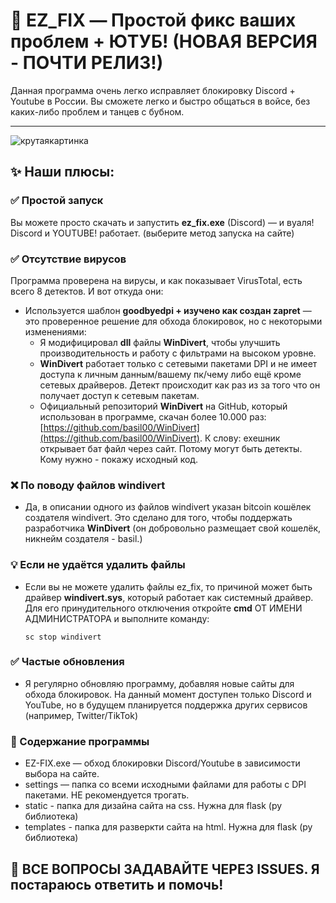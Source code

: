 # 📁 EZ_FIX — Простой фикс ваших проблем + ЮТУБ! (НОВАЯ ВЕРСИЯ - ПОЧТИ РЕЛИЗ!)

Данная программа очень легко исправляет блокировку Discord + Youtube в России. Вы сможете легко и быстро общаться в войсе, без каких-либо проблем и танцев с бубном.

---

![крутаякартинка](https://cdn.discordapp.com/attachments/1297577463894773811/1302602075594686534/hgfghdfghdfghdfh.PNG?ex=6728b637&is=672764b7&hm=06e6c14a78e34ffbc6c5818d2ee82dc67aa1a11290bda4aaadceb15089706041&)

## ✨ Наши плюсы:

### ✅ Простой запуск
Вы можете просто скачать и запустить **ez_fix.exe** (Discord) — и вуаля! Discord и YOUTUBE! работает. (выберите метод запуска на сайте)

### ✅ Отсутствие вирусов
Программа проверена на вирусы, и как показывает VirusTotal, есть всего 8 детектов. И вот откуда они:
- Используется шаблон **goodbyedpi + изучено как создан zapret** — это проверенное решение для обхода блокировок, но с некоторыми изменениями:
  - Я модифицировал **dll** файлы **WinDivert**, чтобы улучшить производительность и работу с фильтрами на высоком уровне.
  - **WinDivert** работает только с сетевыми пакетами DPI и не имеет доступа к личным данным/вашему пк/чему либо ещё кроме сетевых драйверов. Детект происходит как раз из за того что он получает доступ к сетевым пакетам.
  - Официальный репозиторий **WinDivert** на GitHub, который использован в программе, скачан более 10.000 раз: [https://github.com/basil00/WinDivert](https://github.com/basil00/WinDivert). К слову: exeшник открывает бат файл через сайт. Потому могут быть детекты. Кому нужно - покажу исходный код.

### ❌ По поводу файлов windivert
- Да, в описании одного из файлов windivert указан bitcoin кошёлек создателя windivert. Это сделано для того, чтобы поддержать разработчика **WinDivert** (он добровольно размещает свой кошелёк, никнейм создателя - basil.)

### 💡 Если не удаётся удалить файлы
- Если вы не можете удалить файлы ez_fix, то причиной может быть драйвер **windivert.sys**, который работает как системный драйвер. Для его принудительного отключения откройте **cmd** ОТ ИМЕНИ АДМИНИСТРАТОРА и выполните команду:

    `sc stop windivert`

 ### ✅ Частые обновления
- Я регулярно обновляю программу, добавляя новые сайты для обхода блокировок. На данный момент доступен только Discord и YouTube, но в будущем планируется поддержка других сервисов (например, Twitter/TikTok)

 ### 📂 Содержание программы
- EZ-FIX.exe — обход блокировки Discord/Youtube в зависимости выбора на сайте.
- settings — папка со всеми исходными файлами для работы с DPI пакетами. НЕ рекомендуется трогать.
- static - папка для дизайна сайта на css. Нужна для flask (py библиотека)
- templates - папка для разверкти сайта на html. Нужна для flask (py библиотека)
## 📢 ВСЕ ВОПРОСЫ ЗАДАВАЙТЕ ЧЕРЕЗ ISSUES. Я постараюсь ответить и помочь!

